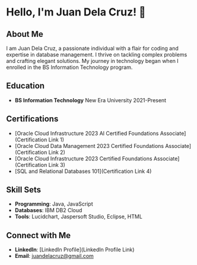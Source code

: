 # Hello, I'm Juan Dela Cruz! 👋

## About Me

I am Juan Dela Cruz, a passionate individual with a flair for coding and expertise in database management. I thrive on tackling complex problems and crafting elegant solutions. My journey in technology began when I enrolled in the BS Information Technology program.

## Education

- **BS Information Technology**
  New Era University
  2021-Present

## Certifications

- [Oracle Cloud Infrastructure 2023 AI Certified Foundations Associate](Certification Link 1)
- [Oracle Cloud Data Management 2023 Certified Foundations Associate](Certification Link 2)
- [Oracle Cloud Infrastructure 2023 Certified Foundations Associate](Certification Link 3)
- [SQL and Relational Databases 101](Certification Link 4)

## Skill Sets

- **Programming**: Java, JavaScript
- **Databases**: IBM DB2 Cloud
- **Tools**: Lucidchart, Jaspersoft Studio, Eclipse, HTML

## Connect with Me

- **LinkedIn**: [LinkedIn Profile](LinkedIn Profile Link)
- **Email**: juandelacruz@gmail.com
